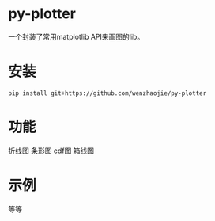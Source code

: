 # py-plotter
一个封装了常用matplotlib API来画图的lib。

# 安装
```shell
pip install git+https://github.com/wenzhaojie/py-plotter
```

# 功能
折线图
条形图
cdf图
箱线图

# 示例
等等
